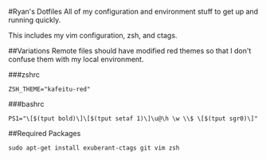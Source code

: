 #Ryan's Dotfiles
All of my configuration and environment stuff to get up and running quickly.

This includes my vim configuration, zsh, and ctags.

##Variations
Remote files should have modified red themes so that I don't confuse them with my local environment.

###zshrc
```
ZSH_THEME="kafeitu-red"

```
###bashrc
```
PS1="\[$(tput bold)\]\[$(tput setaf 1)\]\u@\h \w \\$ \[$(tput sgr0)\]"
```


##Required Packages
```
sudo apt-get install exuberant-ctags git vim zsh
```
